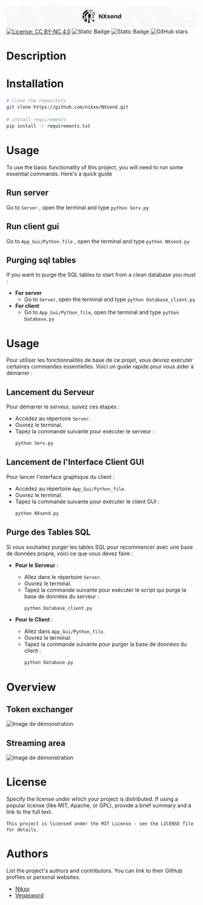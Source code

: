 ![Image de démonstration](https://raw.githubusercontent.com/nikxo/NXsend/main/File/NXsend_ban.jpg)
[![License: CC BY-NC 4.0](https://img.shields.io/badge/License-CC_BY--NC_4.0-lightgrey.svg)](https://creativecommons.org/licenses/by-nc/4.0/)
![Static Badge](https://img.shields.io/badge/Nginx-1.7.11.3-green:badgeContent)
![Static Badge](https://img.shields.io/badge/Docker-17.06.0+-blue:badgeContent)
![GitHub stars](https://img.shields.io/github/stars/nikxo/Xeha)

# Description

# Installation
```bash
# Clone the repository
git clone https://github.com/nikxo/NXsend.git

# install requirements
pip install -r requirements.txt
```
# Usage
To use the basic functionality of this project, you will need to run some essential commands. Here's a quick guide
## Run server
Go to ``` Server ``` , open the terminal and type ```python Serv.py```

## Run client gui
Go to ``` App_Gui/Python_file ``` , open the terminal and type ```python NXsend.py```

## Purging sql tables
If you want to purge the SQL tables to start from a clean database you must :
- **For server**
   - Go to ``` Server ```, open the terminal and type ```python Database_client.py```
- **For client**
   - Go to ``` App_Gui/Python_file ```, open the terminal and type ```python Database.py```

# Usage
Pour utiliser les fonctionnalités de base de ce projet, vous devrez exécuter certaines commandes essentielles. Voici un guide rapide pour vous aider à démarrer :

## Lancement du Serveur
Pour démarrer le serveur, suivez ces étapes :
- Accédez au répertoire `Server`.
- Ouvrez le terminal.
- Tapez la commande suivante pour exécuter le serveur :
  ```bash
  python Serv.py
  ```

## Lancement de l'Interface Client GUI
Pour lancer l'interface graphique du client :
- Accédez au répertoire `App_Gui/Python_file`.
- Ouvrez le terminal.
- Tapez la commande suivante pour exécuter le client GUI :
  ```bash
  python NXsend.py
  ```

## Purge des Tables SQL
Si vous souhaitez purger les tables SQL pour recommencer avec une base de données propre, voici ce que vous devez faire :

- **Pour le Serveur** :
  - Allez dans le répertoire `Server`.
  - Ouvrez le terminal.
  - Tapez la commande suivante pour exécuter le script qui purge la base de données du serveur :
    ```bash
    python Database_client.py
    ```

- **Pour le Client** :
  - Allez dans `App_Gui/Python_file`.
  - Ouvrez le terminal.
  - Tapez la commande suivante pour purger la base de données du client :
    ```bash
    python Database.py
    ```

# Overview

## Token exchanger

![Image de démonstration]()

## Streaming area

![Image de démonstration]()

# License

Specify the license under which your project is distributed. If using a popular license (like MIT, Apache, or GPL), provide a brief summary and a link to the full text.

```text
This project is licensed under the MIT License - see the LICENSE file for details.
```

# Authors

List the project's authors and contributors. You can link to their GitHub profiles or personal websites.

- [Nikxo](https://github.com/nikxo)
- [Vegasword](https://github.com/vegasword)

